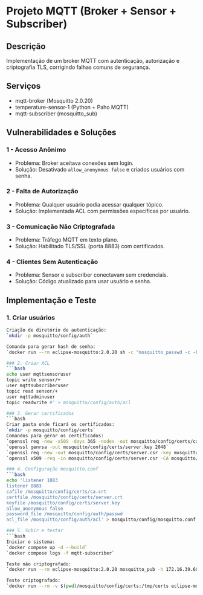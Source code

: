 # Projeto MQTT (Broker + Sensor + Subscriber)

## Descrição
Implementação de um broker MQTT com autenticação, autorização e criptografia TLS, corrigindo falhas comuns de segurança.

## Serviços

- mqtt-broker (Mosquitto 2.0.20)
- temperature-sensor-1 (Python + Paho MQTT)
- mqtt-subscriber (mosquitto_sub)

## Vulnerabilidades e Soluções

### 1 - Acesso Anônimo
- Problema: Broker aceitava conexões sem login.
- Solução: Desativado `allow_anonymous false` e criados usuários com senha.


### 2 - Falta de Autorização

- Problema: Qualquer usuário podia acessar qualquer tópico.
- Solução: Implementada ACL com permissões específicas por usuário.

### 3 - Comunicação Não Criptografada

- Problema: Tráfego MQTT em texto plano.
- Solução: Habilitado TLS/SSL (porta 8883) com certificados.

### 4 - Clientes Sem Autenticação

- Problema: Sensor e subscriber conectavam sem credenciais.
- Solução: Código atualizado para usar usuário e senha.

## Implementação e Teste

### 1. Criar usuários
```bash
Criação de diretório de autenticação:  
`mkdir -p mosquitto/config/auth`  

Comando para gerar hash de senha:  
`docker run --rm eclipse-mosquitto:2.0.20 sh -c "mosquitto_passwd -c -b /tmp/passwd mqttsensoruser sensor@mqtt && mosquitto_passwd -b /tmp/passwd mqttsubscriberuser subscriber@mqtt && mosquitto_passwd -b /tmp/passwd mqttadminuser admin@mqtt && cat /tmp/passwd"`  

### 2. Criar ACL
```bash
echo user mqttsensoruser  
topic write sensor/+  
user mqttsubscriberuser  
topic read sensor/+  
user mqttadminuser  
topic readwrite #' > mosquitto/config/auth/acl

### 3. Gerar certificados
```bash
Criar pasta onde ficará os certificados:    
`mkdir -p mosquitto/config/certs`  
Comandos para gerar os certificados:  
`openssl req -new -x509 -days 365 -nodes -out mosquitto/config/certs/ca.crt -keyout mosquitto/config/certs/ca.key -subj "/C=BR/ST=SP/L=SaoPaulo/O=MQTT-Security/OU=IT/CN=MQTT-CA"`  
`openssl genrsa -out mosquitto/config/certs/server.key 2048`  
`openssl req -new -out mosquitto/config/certs/server.csr -key mosquitto/config/certs/server.key -subj "/C=BR/ST=SP/L=SaoPaulo/O=MQTT-Security/OU=IT/CN=172.16.39.52"`  
`openssl x509 -req -in mosquitto/config/certs/server.csr -CA mosquitto/config/certs/ca.crt -CAkey mosquitto/config/certs/ca.key -CAcreateserial -out mosquitto/config/certs/server.crt -days 365`  

### 4. Configuração mosquitto.conf
```bash
echo 'listener 1883  
listener 8883  
cafile /mosquitto/config/certs/ca.crt  
certfile /mosquitto/config/certs/server.crt  
keyfile /mosquitto/config/certs/server.key  
allow_anonymous false  
password_file /mosquitto/config/auth/passwd   
acl_file /mosquitto/config/auth/acl' > mosquitto/config/mosquitto.conf  

### 5. Subir e testar
```bash
Iniciar o sistema:  
`docker compose up -d --build`  
`docker compose logs -f mqtt-subscriber`  

Teste não criptografado:  
`docker run --rm eclipse-mosquitto:2.0.20 mosquitto_pub -h 172.16.39.60 -p 1883 -t sensor/test -m "teste não criptografado" -u mqttadminuser -P admin@mqtt`  

Teste criptografado:  
`docker run --rm -v $(pwd)/mosquitto/config/certs:/tmp/certs eclipse-mosquitto:2.0.20 mosquitto_pub -h 172.16.39.60 -p 8883 -t sensor/test -m "teste criptografado" -u mqttadminuser -P admin@mqtt --cafile /tmp/certs/ca.crt`  
